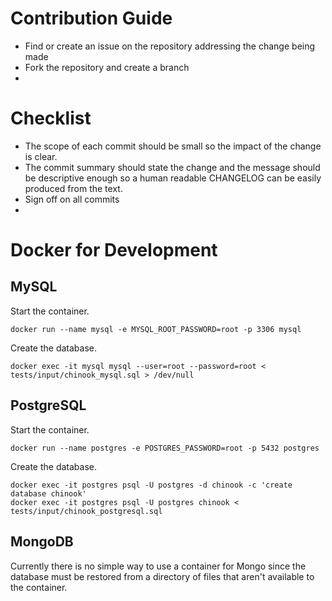 # Contribution Guide

- Find or create an issue on the repository addressing the change being made
- Fork the repository and create a branch
-

# Checklist

- The scope of each commit should be small so the impact of the change is clear.
- The commit summary should state the change and the message should be descriptive enough so a human readable CHANGELOG can be easily produced from the text.
- Sign off on all commits
- 

# Docker for Development

## MySQL

Start the container.

```
docker run --name mysql -e MYSQL_ROOT_PASSWORD=root -p 3306 mysql
```

Create the database.

```
docker exec -it mysql mysql --user=root --password=root < tests/input/chinook_mysql.sql > /dev/null
```

## PostgreSQL

Start the container.

```
docker run --name postgres -e POSTGRES_PASSWORD=root -p 5432 postgres
```

Create the database.

```
docker exec -it postgres psql -U postgres -d chinook -c 'create database chinook'
docker exec -it postgres psql -U postgres chinook < tests/input/chinook_postgresql.sql
```

## MongoDB

Currently there is no simple way to use a container for Mongo since the database must be restored from a directory of files that aren't available to the container.
